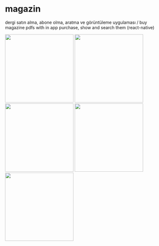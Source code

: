 # magazin
dergi satın alma, abone olma, aratma ve görüntüleme uygulaması / buy magazine pdfs with in app purchase, show and search them (react-native)

<p float="left">
   <img src="http://ihsankatmer.tk/images/magazin1.jpg" width="225">
   <img src="http://ihsankatmer.tk/images/magazin2.jpg" width="225">
   <img src="http://ihsankatmer.tk/images/magazin3.jpg" width="225">
   <img src="http://ihsankatmer.tk/images/magazin5.jpg" width="225">
   <img src="http://ihsankatmer.tk/images/magazin4.jpg" width="225">
 
</p>
